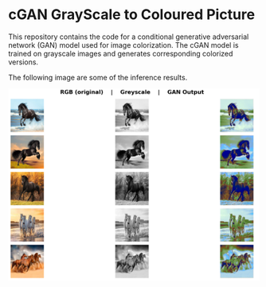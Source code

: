 # cGAN GrayScale to Coloured Picture

This repository contains the code for a conditional generative adversarial network (GAN) model used for image colorization. The cGAN model is trained on grayscale images and generates corresponding colorized versions.

The following image are some of the inference results.

<div align="center">
  <img src="Inference Result.png" alt="Inference Results">
</div>


